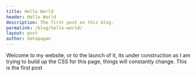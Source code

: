 ```yaml
---
title: Hello World
header: Hello World
description: The first post on this blog.
permalink: /blog/hello-world/
layout: post
author: datapagan
---
```


Welcome to my website, or to the launch of it, its under construction as I am trying to build up the CSS for this page, things will constantly change.
This is the first post